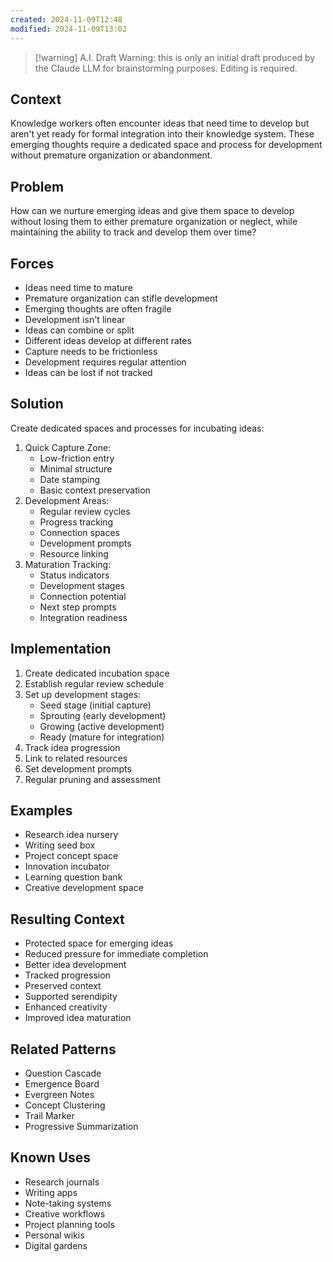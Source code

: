 ```yaml
---
created: 2024-11-09T12:48
modified: 2024-11-09T13:02
---
```


> [!warning] A.I. Draft
> Warning: this is only an initial draft produced by the Claude LLM for brainstorming purposes. Editing is required.

## Context

Knowledge workers often encounter ideas that need time to develop but aren't yet ready for formal integration into their knowledge system. These emerging thoughts require a dedicated space and process for development without premature organization or abandonment.

## Problem

How can we nurture emerging ideas and give them space to develop without losing them to either premature organization or neglect, while maintaining the ability to track and develop them over time?

## Forces

- Ideas need time to mature
- Premature organization can stifle development
- Emerging thoughts are often fragile
- Development isn't linear
- Ideas can combine or split
- Different ideas develop at different rates
- Capture needs to be frictionless
- Development requires regular attention
- Ideas can be lost if not tracked

## Solution

Create dedicated spaces and processes for incubating ideas:

1. Quick Capture Zone:
    - Low-friction entry
    - Minimal structure
    - Date stamping
    - Basic context preservation
2. Development Areas:
    - Regular review cycles
    - Progress tracking
    - Connection spaces
    - Development prompts
    - Resource linking
3. Maturation Tracking:
    - Status indicators
    - Development stages
    - Connection potential
    - Next step prompts
    - Integration readiness

## Implementation

1. Create dedicated incubation space
2. Establish regular review schedule
3. Set up development stages:
    - Seed stage (initial capture)
    - Sprouting (early development)
    - Growing (active development)
    - Ready (mature for integration)
4. Track idea progression
5. Link to related resources
6. Set development prompts
7. Regular pruning and assessment

## Examples

- Research idea nursery
- Writing seed box
- Project concept space
- Innovation incubator
- Learning question bank
- Creative development space

## Resulting Context

- Protected space for emerging ideas
- Reduced pressure for immediate completion
- Better idea development
- Tracked progression
- Preserved context
- Supported serendipity
- Enhanced creativity
- Improved idea maturation

## Related Patterns

- Question Cascade
- Emergence Board
- Evergreen Notes
- Concept Clustering
- Trail Marker
- Progressive Summarization

## Known Uses

- Research journals
- Writing apps
- Note-taking systems
- Creative workflows
- Project planning tools
- Personal wikis
- Digital gardens